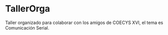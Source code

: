 # TallerOrga
Taller organizado para colaborar con los amigos de COECYS XVI, el tema es Comunicación Serial.

